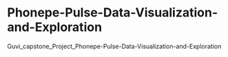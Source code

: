 # Phonepe-Pulse-Data-Visualization-and-Exploration
Guvi_capstone_Project_Phonepe-Pulse-Data-Visualization-and-Exploration
